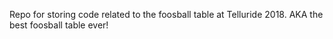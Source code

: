 Repo for storing code related to the foosball table at Telluride 2018.  AKA the best foosball table ever!